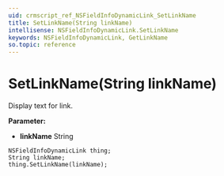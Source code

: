 ```yaml
---
uid: crmscript_ref_NSFieldInfoDynamicLink_SetLinkName
title: SetLinkName(String linkName)
intellisense: NSFieldInfoDynamicLink.SetLinkName
keywords: NSFieldInfoDynamicLink, GetLinkName
so.topic: reference
---
```


# SetLinkName(String linkName)

Display text for link.

**Parameter:** 
* **linkName** String

```crmscript
NSFieldInfoDynamicLink thing;
String linkName;
thing.SetLinkName(linkName);
```

